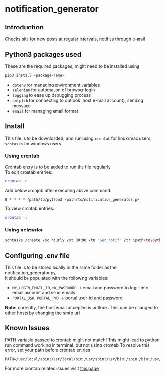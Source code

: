 # notification_generator
## Introduction
Checks site for new posts at regular intervals, notifies through e-mail

## Python3 packages used
These are the required packages, might need to be installed using
```sh
pip3 install <package-name>
```
- `dotenv` for managing environment variables
- `selenium` for automation of browser login
- `logging` to ease up debugging process
- `smtplib` for connecting to outlook (host e-mail account), sending message
- `email` for managing email format

## Install
This file is to be downloaded, and run using `crontab` for linux/mac users, `schtasks` for windows users

### Using crontab
Crontab entry is to be added to run the file regularly <br />
To edit crontab entries:
```sh
crontab -e
```
Add below cronjob after executing above command:
```
0 * * * * /path/to/python3 /path/to/notification_generator.py
```
To view crontab entries:
```sh
crontab -l
```

### Using schtasks
```sh
schtasks /create /sc hourly /st 00:00 /tn "Gen_Notif" /tr \path\to\python3 \path\to\notification_generator.py
```

## Configuring .env file
This file is to be stored locally in the same folder as the notification_generator.py. <br />
It should be populated with the following variables:
- `MY_LOGIN_EMAIL_ID`, `MY_PASSWORD` -> email and password to login into email account and send emails
- `PORTAL_USR`, `PORTAL_PWD` -> portal user-id and password

**Note:** currently, the host email accepted is outlook. This can be changed to other hosts by changing the smtp url

## Known Issues
PATH variable passed to crontab might not match! 
This might lead to python run command working in terminal, but not using crontab
To resolve this error, set your path before crontab entries
```
PATH=/usr/local/sbin:/usr/local/bin:/usr/sbin:/usr/bin:/sbin:/bin:/usr/games:/usr/local/games:/snap/bin
```
For more crontab related issues visit [this page](https://askubuntu.com/questions/23009/why-crontab-scripts-are-not-working)
